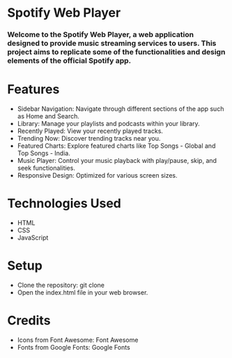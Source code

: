 # Spotify Web Player

### Welcome to the Spotify Web Player, a web application designed to provide music streaming services to users. This project aims to replicate some of the functionalities and design elements of the official Spotify app.

# Features
- Sidebar Navigation: Navigate through different sections of the app such as Home and Search.
- Library: Manage your playlists and podcasts within your library.
- Recently Played: View your recently played tracks.
- Trending Now: Discover trending tracks near you.
- Featured Charts: Explore featured charts like Top Songs - Global and Top Songs - India.
- Music Player: Control your music playback with play/pause, skip, and seek functionalities.
- Responsive Design: Optimized for various screen sizes.

# Technologies Used
- HTML
- CSS
- JavaScript

# Setup
- Clone the repository: git clone <repository-url>
- Open the index.html file in your web browser.

# Credits
- Icons from Font Awesome: Font Awesome
- Fonts from Google Fonts: Google Fonts
